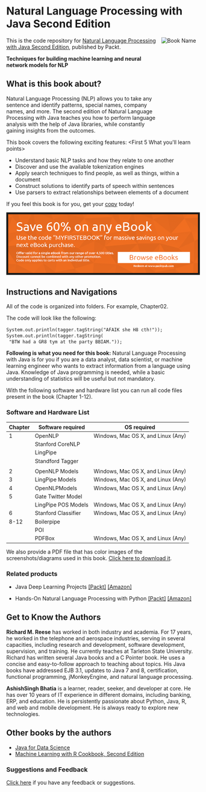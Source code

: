 # Natural Language Processing with Java Second Edition

<a href="https://www.packtpub.com/big-data-and-business-intelligence/natural-language-processing-java-second-edition?utm_source=github&utm_medium=repository&utm_campaign=9781789347999"><img src="https://dz13w8afd47il.cloudfront.net/sites/default/files/imagecache/ppv4_main_book_cover/B10786.png" alt="Book Name" height="256px" align="right"></a>

This is the code repository for [Natural Language Processing with Java Second Edition](https://www.packtpub.com/big-data-and-business-intelligence/natural-language-processing-java-second-edition?utm_source=github&utm_medium=repository&utm_campaign=9781789347999), published by Packt.

**Techniques for building machine learning and neural network models for NLP**

## What is this book about?
Natural Language Processing (NLP) allows you to take any sentence and identify patterns, special names, company names, and more. The second edition of Natural Language Processing with Java teaches you how to perform language analysis with the help of Java libraries, while constantly gaining insights from the outcomes.

This book covers the following exciting features: <First 5 What you'll learn points>
* Understand basic NLP tasks and how they relate to one another
* Discover and use the available tokenization engines
* Apply search techniques to find people, as well as things, within a document
* Construct solutions to identify parts of speech within sentences
* Use parsers to extract relationships between elements of a document

If you feel this book is for you, get your [copy](https://www.amazon.com/dp/1788993497) today!

<a href="https://www.packtpub.com/?utm_source=github&utm_medium=banner&utm_campaign=GitHubBanner"><img src="https://raw.githubusercontent.com/PacktPublishing/GitHub/master/GitHub.png" 
alt="https://www.packtpub.com/" border="5" /></a>


## Instructions and Navigations
All of the code is organized into folders. For example, Chapter02.

The code will look like the following:
```
System.out.println(tagger.tagString("AFAIK she H8 cth!"));
System.out.println(tagger.tagString(
 "BTW had a GR8 tym at the party BBIAM."));
```

**Following is what you need for this book:**
Natural Language Processing with Java is for you if you are a data analyst, data scientist, or machine learning engineer who wants to extract information from a language using Java. Knowledge of Java programming is needed, while a basic understanding of statistics will be useful but not mandatory.

With the following software and hardware list you can run all code files present in the book (Chapter 1-12).

### Software and Hardware List

| Chapter  | Software required                   | OS required                        |
| -------- | ------------------------------------| -----------------------------------|
| 1        | OpenNLP                             |Windows, Mac OS X, and Linux (Any)  |
|          | Stanford CoreNLP                    |                                    |
|          | LingPipe                            |                                    |
|          | Standford Tagger                    |                                    |
|          |                                     |                                    |
| 2        | OpenNLP Models                      | Windows, Mac OS X, and Linux (Any) |
| 3        | LingPipe Models                     | Windows, Mac OS X, and Linux (Any) |
| 4        | OpenNLPModels                       | Windows, Mac OS X, and Linux (Any) |
| 5        | Gate Twitter Model                  |                                    |
|          |   LingPipe POS Models               | Windows, Mac OS X, and Linux (Any) |
| 6        | Stanford Classifier                 | Windows, Mac OS X, and Linux (Any) |
| 8-12     | Boilerpipe                          |                                    |
|          |   POI                               |                                    |
|          |  PDFBox                             | Windows, Mac OS X, and Linux (Any) |




We also provide a PDF file that has color images of the screenshots/diagrams used in this book. [Click here to download it](http://www.packtpub.com/sites/default/files/downloads/NaturalLanguageProcessingwithJavaSecondEdition_ColorImages.pdf).

### Related products <Paste books from the Other books you may enjoy section>
* Java Deep Learning Projects [[Packt]](https://www.packtpub.com/big-data-and-business-intelligence/java-deep-learning-projects?utm_source=github&utm_medium=repository&utm_campaign=9781788997454) [[Amazon]](https://www.amazon.com/dp/178899745X)

* Hands-On Natural Language Processing with Python [[Packt]](https://www.packtpub.com/big-data-and-business-intelligence/hands-natural-language-processing-python?utm_source=github&utm_medium=repository&utm_campaign=9781789139495) [[Amazon]](https://www.amazon.com/dp/178913949X)

## Get to Know the Authors
**Richard M. Reese**
has worked in both industry and academia. For 17 years, he worked in the telephone and aerospace industries, serving in several capacities, including research and development, software development, supervision, and training. He currently teaches at Tarleton State University. Richard has written several Java books and a C Pointer book. He uses a concise and easy-to-follow approach to teaching about topics. His Java books have addressed EJB 3.1, updates to Java 7 and 8, certification, functional programming, jMonkeyEngine, and natural language processing.

**AshishSingh Bhatia**
is a learner, reader, seeker, and developer at core. He has over 10 years of IT experience in different domains, including banking, ERP, and education. He is persistently passionate about Python, Java, R, and web and mobile development. He is always ready to explore new technologies.


## Other books by the authors
* [Java for Data Science](https://www.packtpub.com/big-data-and-business-intelligence/java-data-science?utm_source=github&utm_medium=repository&utm_campaign=9781785280115)
* [Machine Learning with R Cookbook, Second Edition](https://www.packtpub.com/big-data-and-business-intelligence/machine-learning-r-cookbook-second-edition?utm_source=github&utm_medium=repository&utm_campaign=9781785280115)

### Suggestions and Feedback
[Click here](https://docs.google.com/forms/d/e/1FAIpQLSdy7dATC6QmEL81FIUuymZ0Wy9vH1jHkvpY57OiMeKGqib_Ow/viewform) if you have any feedback or suggestions.
